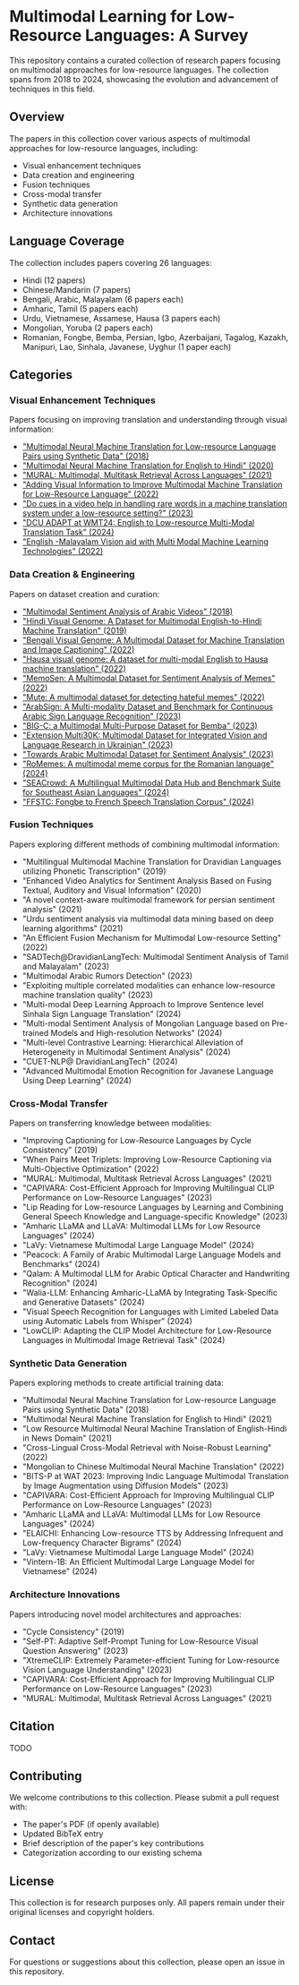 # Multimodal Learning for Low-Resource Languages: A Survey

This repository contains a curated collection of research papers focusing on multimodal approaches for low-resource languages. The collection spans from 2018 to 2024, showcasing the evolution and advancement of techniques in this field.

## Overview

The papers in this collection cover various aspects of multimodal approaches for low-resource languages, including:
- Visual enhancement techniques
- Data creation and engineering
- Fusion techniques
- Cross-modal transfer
- Synthetic data generation
- Architecture innovations


## Language Coverage

The collection includes papers covering 26 languages:
- Hindi (12 papers)
- Chinese/Mandarin (7 papers)
- Bengali, Arabic, Malayalam (6 papers each)
- Amharic, Tamil (5 papers each)
- Urdu, Vietnamese, Assamese, Hausa (3 papers each)
- Mongolian, Yoruba (2 papers each)
- Romanian, Fongbe, Bemba, Persian, Igbo, Azerbaijani, Tagalog, Kazakh, Manipuri, Lao, Sinhala, Javanese, Uyghur (1 paper each)

## Categories

### Visual Enhancement Techniques
Papers focusing on improving translation and understanding through visual information:
- ["Multimodal Neural Machine Translation for Low-resource Language Pairs using Synthetic Data" (2018)](https://doras.dcu.ie/23355/1/Multimodal_Neural_Machine_Translation_for_low-resource_language_pairs_using_synthetic_data%5B1%5D.pdf)
- ["Multimodal Neural Machine Translation for English to Hindi" (2020)](https://aclanthology.org/2020.wat-1.11.pdf)
- ["MURAL: Multimodal, Multitask Retrieval Across Languages" (2021)](https://arxiv.org/pdf/2109.05125)
- ["Adding Visual Information to Improve Multimodal Machine Translation for Low-Resource Language" (2022)](https://onlinelibrary.wiley.com/doi/pdf/10.1155/2022/5483535)
- ["Do cues in a video help in handling rare words in a machine translation system under a low-resource setting?" (2023)](https://www.sciencedirect.com/science/article/pii/S2949719123000134)
- ["DCU ADAPT at WMT24: English to Low-resource Multi-Modal Translation Task" (2024)](https://aclanthology.org/2024.wmt-1.75.pdf)
- ["English -Malayalam Vision aid with Multi Modal Machine Learning Technologies" (2022)](https://ieeexplore.ieee.org/document/9788187)

### Data Creation & Engineering
Papers on dataset creation and curation:
- ["Multimodal Sentiment Analysis of Arabic Videos" (2018)](https://www.joig.net/uploadfile/2018/0717/20180717061609554.pdf)
- ["Hindi Visual Genome: A Dataset for Multimodal English-to-Hindi Machine Translation" (2019)](https://www.scielo.org.mx/scielo.php?pid=S1405-55462019000401499&script=sci_arttext&tlng=en)
- ["Bengali Visual Genome: A Multimodal Dataset for Machine Translation and Image Captioning" (2022)](https://ufal.mff.cuni.cz/biblio/attachments/2022-bojar-m2165457966160174801.pdf)
- ["Hausa visual genome: A dataset for multi-modal English to Hausa machine translation" (2022)](https://arxiv.org/pdf/2205.01133)
- ["MemoSen: A Multimodal Dataset for Sentiment Analysis of Memes" (2022)](https://aclanthology.org/2022.lrec-1.165.pdf)
- ["Mute: A multimodal dataset for detecting hateful memes" (2022)](https://aclanthology.org/2022.aacl-srw.5.pdf)
- ["ArabSign: A Multi-modality Dataset and Benchmark for Continuous Arabic Sign Language Recognition" (2023)](https://ieeexplore.ieee.org/document/10042720)
- ["BIG-C: a Multimodal Multi-Purpose Dataset for Bemba" (2023)](https://arxiv.org/pdf/2305.17202)
- ["Extension Multi30K: Multimodal Dataset for Integrated Vision and Language Research in Ukrainian" (2023)](https://aclanthology.org/2023.unlp-1.7.pdf)
- ["Towards Arabic Multimodal Dataset for Sentiment Analysis" (2023)](https://ieeexplore.ieee.org/document/10317847)
- ["RoMemes: A multimodal meme corpus for the Romanian language" (2024)](https://arxiv.org/pdf/2410.15497)
- ["SEACrowd: A Multilingual Multimodal Data Hub and Benchmark Suite for Southeast Asian Languages" (2024)](https://arxiv.org/pdf/2406.10118)
- ["FFSTC: Fongbe to French Speech Translation Corpus" (2024)](https://arxiv.org/pdf/2403.05488)

### Fusion Techniques
Papers exploring different methods of combining multimodal information:
- "Multilingual Multimodal Machine Translation for Dravidian Languages utilizing Phonetic Transcription" (2019)
- "Enhanced Video Analytics for Sentiment Analysis Based on Fusing Textual, Auditory and Visual Information" (2020)
- "A novel context-aware multimodal framework for persian sentiment analysis" (2021)
- "Urdu sentiment analysis via multimodal data mining based on deep learning algorithms" (2021)
- "An Efficient Fusion Mechanism for Multimodal Low-resource Setting" (2022)
- "SADTech@DravidianLangTech: Multimodal Sentiment Analysis of Tamil and Malayalam" (2023)
- "Multimodal Arabic Rumors Detection" (2023)
- "Exploiting multiple correlated modalities can enhance low-resource machine translation quality" (2023)
- "Multi-modal Deep Learning Approach to Improve Sentence level Sinhala Sign Language Translation" (2024)
- "Multi-modal Sentiment Analysis of Mongolian Language based on Pre-trained Models and High-resolution Networks" (2024)
- "Multi-level Contrastive Learning: Hierarchical Alleviation of Heterogeneity in Multimodal Sentiment Analysis" (2024)
- "CUET-NLP@ DravidianLangTech" (2024)
- "Advanced Multimodal Emotion Recognition for Javanese Language Using Deep Learning" (2024)

### Cross-Modal Transfer
Papers on transferring knowledge between modalities:
- "Improving Captioning for Low-Resource Languages by Cycle Consistency" (2019)
- "When Pairs Meet Triplets: Improving Low-Resource Captioning via Multi-Objective Optimization" (2022)
- "MURAL: Multimodal, Multitask Retrieval Across Languages" (2021)
- "CAPIVARA: Cost-Efficient Approach for Improving Multilingual CLIP Performance on Low-Resource Languages" (2023)
- "Lip Reading for Low-resource Languages by Learning and Combining General Speech Knowledge and Language-specific Knowledge" (2023)
- "Amharic LLaMA and LLaVA: Multimodal LLMs for Low Resource Languages" (2024)
- "LaVy: Vietnamese Multimodal Large Language Model" (2024)
- "Peacock: A Family of Arabic Multimodal Large Language Models and Benchmarks" (2024)
- "Qalam: A Multimodal LLM for Arabic Optical Character and Handwriting Recognition" (2024)
- "Walia-LLM: Enhancing Amharic-LLaMA by Integrating Task-Specific and Generative Datasets" (2024)
- "Visual Speech Recognition for Languages with Limited Labeled Data using Automatic Labels from Whisper" (2024)
- "LowCLIP: Adapting the CLIP Model Architecture for Low-Resource Languages in Multimodal Image Retrieval Task" (2024)

### Synthetic Data Generation
Papers exploring methods to create artificial training data:
- "Multimodal Neural Machine Translation for Low-resource Language Pairs using Synthetic Data" (2018)
- "Multimodal Neural Machine Translation for English to Hindi" (2021)
- "Low Resource Multimodal Neural Machine Translation of English-Hindi in News Domain" (2021)
- "Cross-Lingual Cross-Modal Retrieval with Noise-Robust Learning" (2022)
- "Mongolian to Chinese Multimodal Neural Machine Translation" (2022)
- "BITS-P at WAT 2023: Improving Indic Language Multimodal Translation by Image Augmentation using Diffusion Models" (2023)
- "CAPIVARA: Cost-Efficient Approach for Improving Multilingual CLIP Performance on Low-Resource Languages" (2023)
- "Amharic LLaMA and LLaVA: Multimodal LLMs for Low Resource Languages" (2024)
- "ELAICHI: Enhancing Low-resource TTS by Addressing Infrequent and Low-frequency Character Bigrams" (2024)
- "LaVy: Vietnamese Multimodal Large Language Model" (2024)
- "Vintern-1B: An Efficient Multimodal Large Language Model for Vietnamese" (2024)

### Architecture Innovations
Papers introducing novel model architectures and approaches:
- "Cycle Consistency" (2019)
- "Self-PT: Adaptive Self-Prompt Tuning for Low-Resource Visual Question Answering" (2023)
- "XtremeCLIP: Extremely Parameter-efficient Tuning for Low-resource Vision Language Understanding" (2023)
- "CAPIVARA: Cost-Efficient Approach for Improving Multilingual CLIP Performance on Low-Resource Languages" (2023)
- "MURAL: Multimodal, Multitask Retrieval Across Languages" (2021)

## Citation

TODO

## Contributing

We welcome contributions to this collection. Please submit a pull request with:
- The paper's PDF (if openly available)
- Updated BibTeX entry
- Brief description of the paper's key contributions
- Categorization according to our existing schema

## License

This collection is for research purposes only. All papers remain under their original licenses and copyright holders.

## Contact

For questions or suggestions about this collection, please open an issue in this repository.
